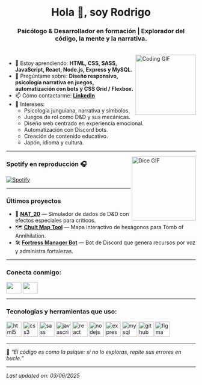<h1 align="center">Hola 👋, soy Rodrigo</h1>
<h3 align="center">Psicólogo & Desarrollador en formación | Explorador del código, la mente y la narrativa.</h3>
</br>
<img align="right" alt="Coding GIF" height="160px" src="https://media.giphy.com/media/qgQUggAC3Pfv687qPC/giphy.gif" />

- 🌱 Estoy aprendiendo: **HTML, CSS, SASS, JavaScript, React, Node.js, Express y MySQL.**
- 💬 Pregúntame sobre: **Diseño responsivo, psicología narrativa en juegos, automatización con bots y CSS Grid / Flexbox.**
- 📫 Cómo contactarme: **[LinkedIn](https://www.linkedin.com/in/rodrigoivanfigueroa)**
- 🎯 Intereses:  
  - Psicología junguiana, narrativa y símbolos.  
  - Juegos de rol como D&D y sus mecánicas.  
  - Diseño web centrado en experiencia emocional.  
  - Automatización con Discord bots.  
  - Creación de contenido educativo.  
  - Japón, idioma y cultura.  

---

<img align="right" alt="Dice GIF" height="170px" src="https://media.giphy.com/media/3o7TKGMzFd3vD7LxAA/giphy.gif" />

### Spotify en reproducción 🎧  
[![Spotify](https://novatorem.visualbean.vercel.app/api/spotify)](https://open.spotify.com/user/rdgfigueroa)

---

### Últimos proyectos

<!-- PROJECT-LIST:START -->
- 🎲 **[NAT_20](https://github.com/Akniz-RDG/NAT_20)** — Simulador de dados de D&D con efectos especiales para críticos.
- 🗺️ **[Chult Map Tool](https://github.com/Akniz-RDG/chult_map_tool)** — Mapa interactivo de hexágonos para Tomb of Annihilation.
- 🛠️ **[Fortress Manager Bot](https://github.com/Akniz-RDG/FM)** — Bot de Discord que genera recursos por voz y administra fortalezas.
<!-- PROJECT-LIST:END -->

---

### Conecta conmigo:
<p align="left">
<a href="https://www.linkedin.com/in/rodrigoivanfigueroa" target="blank"><img align="center" src="https://cdn.jsdelivr.net/npm/simple-icons@3.0.1/icons/linkedin.svg" height="30" width="40" /></a>
<a href="https://github.com/Akniz-RDG" target="blank"><img align="center" src="https://cdn.jsdelivr.net/npm/simple-icons@3.0.1/icons/github.svg" height="30" width="40" /></a>
</p>

---

### Tecnologías y herramientas que uso:

<p align="left">
  <img src="https://cdn.jsdelivr.net/npm/simple-icons@v5/icons/html5.svg" alt="html5" width="40" height="40"/>
  <img src="https://cdn.jsdelivr.net/npm/simple-icons@v5/icons/css3.svg" alt="css3" width="40" height="40"/>
  <img src="https://cdn.jsdelivr.net/npm/simple-icons@v5/icons/sass.svg" alt="sass" width="40" height="40"/>
  <img src="https://cdn.jsdelivr.net/npm/simple-icons@v5/icons/javascript.svg" alt="javascript" width="40" height="40"/>
  <img src="https://cdn.jsdelivr.net/npm/simple-icons@v5/icons/react.svg" alt="react" width="40" height="40"/>
  <img src="https://cdn.jsdelivr.net/npm/simple-icons@v5/icons/node-dot-js.svg" alt="nodejs" width="40" height="40"/>
  <img src="https://cdn.jsdelivr.net/npm/simple-icons@v5/icons/express.svg" alt="express" width="40" height="40"/>
  <img src="https://cdn.jsdelivr.net/npm/simple-icons@v5/icons/mysql.svg" alt="mysql" width="40" height="40"/>
  <img src="https://cdn.jsdelivr.net/npm/simple-icons@v5/icons/github.svg" alt="github" width="40" height="40"/>
  <img src="https://cdn.jsdelivr.net/npm/simple-icons@v5/icons/figma.svg" alt="figma" width="40" height="40"/>
</p>

---

🧠 _“El código es como la psique: si no lo exploras, repite sus errores en bucle.”_

---

_Last updated on: 03/06/2025_
